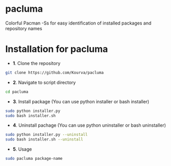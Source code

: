 # pacluma
Colorful Pacman -Ss for easy identification of installed packages and repository names

# Installation for pacluma
+ **1**. Clone the repository
```bash
git clone https://github.com/Kourva/pacluma
```
+ **2**. Navigate to script directory
```bash
cd pacluma
```
+ **3**. Install package (You can use python installer or bash installer)
```bash
sudo python installer.py
sudo bash installer.sh
```
+ **4**. Uninstall pachage (You can use python uninstaller or bash uninstaller)
```bash
sudo python installer.py --uninstall
sudo bash installer.sh --uninstall
```
+ **5**. Usage
```bash
sudo pacluma package-name
```
